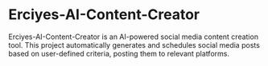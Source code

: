 # Erciyes-AI-Content-Creator
Erciyes-AI-Content-Creator is an AI-powered social media content creation tool. This project automatically generates and schedules social media posts based on user-defined criteria, posting them to relevant platforms.
